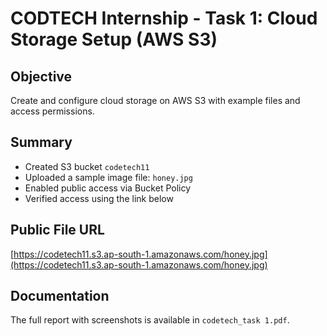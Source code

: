 # CODTECH Internship - Task 1: Cloud Storage Setup (AWS S3)

##  Objective
Create and configure cloud storage on AWS S3 with example files and access permissions.

##  Summary
- Created S3 bucket `codetech11`
- Uploaded a sample image file: `honey.jpg`
- Enabled public access via Bucket Policy
- Verified access using the link below

## Public File URL
[https://codetech11.s3.ap-south-1.amazonaws.com/honey.jpg](https://codetech11.s3.ap-south-1.amazonaws.com/honey.jpg)

##  Documentation
The full report with screenshots is available in `codetech_task 1.pdf`.

